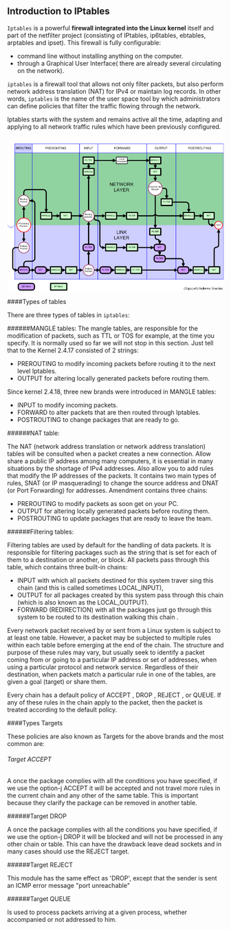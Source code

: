 ## Introduction to IPtables

`Iptables` is a powerful **firewall integrated into the Linux kernel** itself and part of the netfilter project (consisting of IPtables, ip6tables, ebtables, arptables and ipset). This firewall is fully configurable:
- command line without installing anything on the computer.
- through a Graphical User Interface( there are already several circulating on the network).

`iptables` is a firewall tool that allows not only filter packets, but also perform network address translation (NAT) for IPv4 or maintain log records.
In other words, `iptables` is the name of the user space tool by which administrators can define policies that filter the traffic flowing through the network.


Iptables starts with the system and remains active all the time, adapting and applying to all network traffic rules which have been previously configured.

![iptables](img9/iptables.gif)

####Types of tables

There are three types of tables in `iptables`:

######MANGLE tables:
The mangle tables, are responsible for the modification of packets, such as TTL or TOS for example, at the time you specify. It is normally used so far we will not stop in this section. Just tell that to the Kernel 2.4.17 consisted of 2 strings:

 + PREROUTING to modify incoming packets before routing it to the next level Iptables.
 + OUTPUT for altering locally generated packets before routing them.

Since kernel 2.4.18, three new brands were introduced in MANGLE tables:

  + INPUT to modify incoming packets.
  + FORWARD to alter packets that are then routed         through Iptables.
  + POSTROUTING to change packages that are ready to      go.

######NAT table:

The NAT (network address translation or network address translation) tables will be consulted when a packet creates a new connection. Allow share a public IP address among many computers, it is essential in many situations by the shortage of IPv4 addresses. Also allow you to add rules that modify the IP addresses of the packets. It contains two main types of rules, SNAT (or IP masquerading) to change the source address and DNAT (or Port Forwarding) for addresses. Amendment contains three chains:

+ PREROUTING to modify packets as soon get on your PC.
+ OUTPUT for altering locally generated packets before routing them.
+ POSTROUTING to update packages that are ready to leave the team.


######Filtering tables:

Filtering tables are used by default for the handling of data packets. It is responsible for filtering packages such as the string that is set for each of them to a destination or another, or block. All packets pass through this table, which contains three built-in chains:

+ INPUT  with which all packets destined for this system traver sing this chain (and this is called sometimes LOCAL_INPUT),
+ OUTPUT  for all packages created by this system pass through this chain (which is also known as the LOCAL_OUTPUT).
+ FORWARD (REDIRECTION) with all the packages just go through this system to be routed to its destination walking this chain .

Every network packet received by or sent from a Linux system is subject to at least one table. However, a packet may be subjected to multiple rules within each table before emerging at the end of the chain. The structure and purpose of these rules may vary, but usually seek to identify a packet coming from or going to a particular IP address or set of addresses, when using a particular protocol and network service. Regardless of their destination, when packets match a particular rule in one of the tables, are given a goal (target) or share them.

Every chain has a default policy of ACCEPT , DROP , REJECT , or QUEUE. If any of these rules in the chain apply to the packet, then the packet is treated according to the default policy.

####Types Targets

These policies are also known as Targets for the above brands and the most common are:

###### Target ACCEPT

A once the package complies with all the conditions you have specified, if we use the option-j ACCEPT it will be accepted and not travel more rules in the current chain and any other of the same table. This is important because they clarify the package can be removed in another table.

######Target DROP

A once the package complies with all the conditions you have specified, if we use the option-j DROP it will be blocked and will not be processed in any other chain or table.
This can have the drawback leave dead sockets and in many cases should use the REJECT target.

######Target REJECT

This module has the same effect as 'DROP', except that the sender is sent an ICMP error message "port unreachable"

######Target QUEUE

Is used to process packets arriving at a given process, whether accompanied or not addressed to him.



